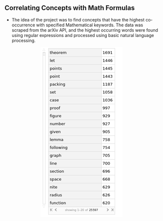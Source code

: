 ## Correlating Concepts with Math Formulas

- The idea of the project was to find concepts that have the highest co-occurrence with specified Mathematical keywords. The data was scraped from the arXiv API, and the highest occurring words were found using regular expressions and processed using basic natural language processing. 

<p align="center">
  <img src="result/1000.png">
</p>
